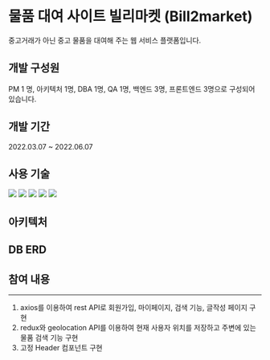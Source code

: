 # 물품 대여 사이트 빌리마켓 (Bill2market)
중고거래가 아닌 중고 물품을 대여해 주는 웹 서비스 플랫폼입니다.

## 개발 구성원
PM 1 명, 아키텍처 1명, DBA 1명, QA 1명, 백엔드 3명, 프론트엔드 3명으로 구성되어 있습니다.


## 개발 기간
2022.03.07 ~ 2022.06.07


## 사용 기술
<img src="https://img.shields.io/badge/react-61DAFB?style=for-the-badge&logo=react&logoColor=black"> <img src="https://img.shields.io/badge/html5-E34F26?style=for-the-badge&logo=html5&logoColor=white"> <img src="https://img.shields.io/badge/css-1572B6?style=for-the-badge&logo=css3&logoColor=white"> <img src="https://img.shields.io/badge/javascript-F7DF1E?style=for-the-badge&logo=javascript&logoColor=black"> <img src="https://img.shields.io/badge/Redux-61DAFB?style=for-the-badge&logo=React&logoColor=black">


## 아키텍처


## DB ERD


## 참여 내용
-----
1. axios를 이용하여 rest API로 회원가입, 마이페이지, 검색 기능, 글작성 페이지 구현
2. redux와 geolocation API를 이용하여 현재 사용자 위치를 저장하고 주변에 있는 물품 검색 기능 구현
3. 고정 Header 컴포넌트 구현
